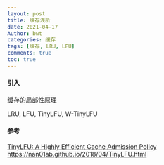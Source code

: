 ```yaml
---
layout: post
title: 缓存浅析
date: 2021-04-17
Author: bwt
categories: 缓存
tags: [缓存, LRU, LFU]
comments: true
toc: true
---
```


#### 引入

缓存的局部性原理

LRU, LFU, TinyLFU, W-TinyLFU

#### 参考

[TinyLFU: A Highly Efficient Cache Admission Policy](https://zonheng.net/tiny_lfu_paper_1512.00727.pdf)
https://nan01ab.github.io/2018/04/TinyLFU.html